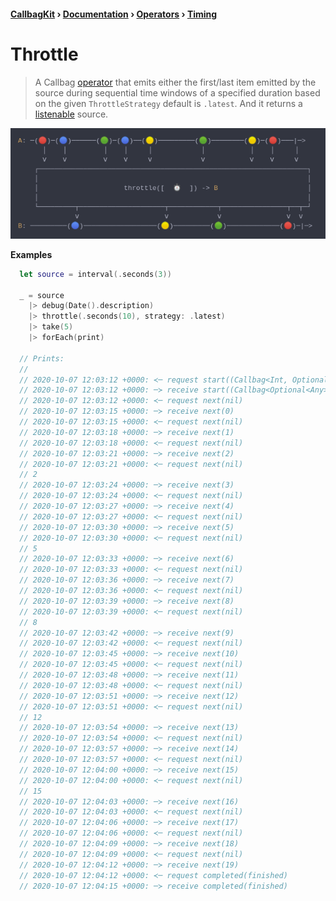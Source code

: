 #### [CallbagKit][Callbag] › [Documentation][Documentation] › [Operators][Operators] › [Timing][Timing]
# Throttle
> A Callbag [operator][Operators] that emits either the first/last item emitted by
> the source during sequential time windows of a specified duration based on the
> given `ThrottleStrategy` default is `.latest`. And it returns a [listenable][Sources] source.

<img src="./Throttle.png">

<!-- ```swift
A: ─(🔴)─(🔵)──────(🟢)─(🔵)──(🟡)─────────(🟢)────────(🟡)─(🔴)───|─>
      │    │         │    │     │            │           │    │     │
      ⅴ    ⅴ         ⅴ    ⅴ     ⅴ            ⅴ           ⅴ    ⅴ     ⅴ
    ┌──────────────────────────────────────────────────────────────────┐
    │                                                                  │
    │                     throttle([  ⏱️  ]) -> B                      │
    │                                                                  │
    └─────────┬─────────────────────┬────────────┬────────────────┬──┬─┘
              ⅴ                     ⅴ            ⅴ                ⅴ  ⅴ
B: ─────────(🔵)──────────────────(🟡)─────────(🟢)─────────────(🔴)─|─>
``` -->

**Examples**

```swift
  let source = interval(.seconds(3))

  _ = source
    |> debug(Date().description)
    |> throttle(.seconds(10), strategy: .latest)
    |> take(5)
    |> forEach(print)

  // Prints:
  //
  // 2020-10-07 12:03:12 +0000: ≺─ request start((Callbag<Int, Optional<Any>>) -> Void)
  // 2020-10-07 12:03:12 +0000: ─≻ receive start((Callbag<Optional<Any>, Int>) -> Void)
  // 2020-10-07 12:03:12 +0000: ≺─ request next(nil)
  // 2020-10-07 12:03:15 +0000: ─≻ receive next(0)
  // 2020-10-07 12:03:15 +0000: ≺─ request next(nil)
  // 2020-10-07 12:03:18 +0000: ─≻ receive next(1)
  // 2020-10-07 12:03:18 +0000: ≺─ request next(nil)
  // 2020-10-07 12:03:21 +0000: ─≻ receive next(2)
  // 2020-10-07 12:03:21 +0000: ≺─ request next(nil)
  // 2
  // 2020-10-07 12:03:24 +0000: ─≻ receive next(3)
  // 2020-10-07 12:03:24 +0000: ≺─ request next(nil)
  // 2020-10-07 12:03:27 +0000: ─≻ receive next(4)
  // 2020-10-07 12:03:27 +0000: ≺─ request next(nil)
  // 2020-10-07 12:03:30 +0000: ─≻ receive next(5)
  // 2020-10-07 12:03:30 +0000: ≺─ request next(nil)
  // 5
  // 2020-10-07 12:03:33 +0000: ─≻ receive next(6)
  // 2020-10-07 12:03:33 +0000: ≺─ request next(nil)
  // 2020-10-07 12:03:36 +0000: ─≻ receive next(7)
  // 2020-10-07 12:03:36 +0000: ≺─ request next(nil)
  // 2020-10-07 12:03:39 +0000: ─≻ receive next(8)
  // 2020-10-07 12:03:39 +0000: ≺─ request next(nil)
  // 8
  // 2020-10-07 12:03:42 +0000: ─≻ receive next(9)
  // 2020-10-07 12:03:42 +0000: ≺─ request next(nil)
  // 2020-10-07 12:03:45 +0000: ─≻ receive next(10)
  // 2020-10-07 12:03:45 +0000: ≺─ request next(nil)
  // 2020-10-07 12:03:48 +0000: ─≻ receive next(11)
  // 2020-10-07 12:03:48 +0000: ≺─ request next(nil)
  // 2020-10-07 12:03:51 +0000: ─≻ receive next(12)
  // 2020-10-07 12:03:51 +0000: ≺─ request next(nil)
  // 12
  // 2020-10-07 12:03:54 +0000: ─≻ receive next(13)
  // 2020-10-07 12:03:54 +0000: ≺─ request next(nil)
  // 2020-10-07 12:03:57 +0000: ─≻ receive next(14)
  // 2020-10-07 12:03:57 +0000: ≺─ request next(nil)
  // 2020-10-07 12:04:00 +0000: ─≻ receive next(15)
  // 2020-10-07 12:04:00 +0000: ≺─ request next(nil)
  // 15
  // 2020-10-07 12:04:03 +0000: ─≻ receive next(16)
  // 2020-10-07 12:04:03 +0000: ≺─ request next(nil)
  // 2020-10-07 12:04:06 +0000: ─≻ receive next(17)
  // 2020-10-07 12:04:06 +0000: ≺─ request next(nil)
  // 2020-10-07 12:04:09 +0000: ─≻ receive next(18)
  // 2020-10-07 12:04:09 +0000: ≺─ request next(nil)
  // 2020-10-07 12:04:12 +0000: ─≻ receive next(19)
  // 2020-10-07 12:04:12 +0000: ≺─ request completed(finished)
  // 2020-10-07 12:04:15 +0000: ─≻ receive completed(finished)
```

[Callbag]: <../../../README.md> (Callbag)
[Documentation]: <../../README.md> (Documentation)
[Operators]: <../README.md> (Operators)
[Timing]: <./README.md> (Timing)

[Sources]: <../../Sources/README.md> (Sources)